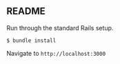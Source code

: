 ## README

Run through the standard Rails setup.

```
$ bundle install
```

Navigate to `http://localhost:3000`
